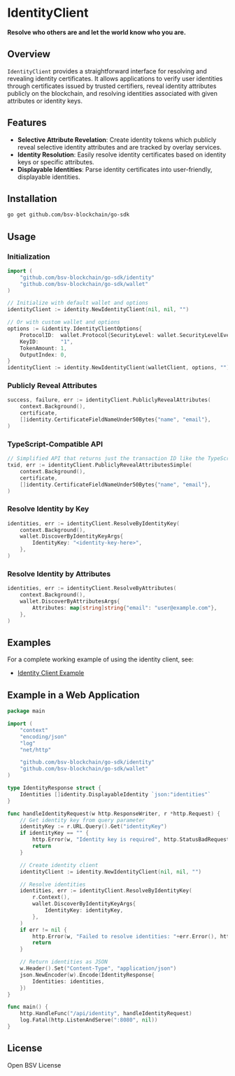 # IdentityClient

**Resolve who others are and let the world know who you are.**

## Overview

`IdentityClient` provides a straightforward interface for resolving and revealing identity certificates. It allows applications to verify user identities through certificates issued by trusted certifiers, reveal identity attributes publicly on the blockchain, and resolving identities associated with given attributes or identity keys.

## Features

- **Selective Attribute Revelation**: Create identity tokens which publicly reveal selective identity attributes and are tracked by overlay services.
- **Identity Resolution**: Easily resolve identity certificates based on identity keys or specific attributes.
- **Displayable Identities**: Parse identity certificates into user-friendly, displayable identities.

## Installation

```bash
go get github.com/bsv-blockchain/go-sdk
```

## Usage

### Initialization

```go
import (
	"github.com/bsv-blockchain/go-sdk/identity"
	"github.com/bsv-blockchain/go-sdk/wallet"
)

// Initialize with default wallet and options
identityClient := identity.NewIdentityClient(nil, nil, "")

// Or with custom wallet and options
options := &identity.IdentityClientOptions{
	ProtocolID:  wallet.Protocol{SecurityLevel: wallet.SecurityLevelEveryAppAndCounterparty, Protocol: "identity"},
	KeyID:       "1",
	TokenAmount: 1,
	OutputIndex: 0,
}
identityClient := identity.NewIdentityClient(walletClient, options, "")
```

### Publicly Reveal Attributes

```go
success, failure, err := identityClient.PubliclyRevealAttributes(
	context.Background(),
	certificate,
	[]identity.CertificateFieldNameUnder50Bytes{"name", "email"},
)
```

### TypeScript-Compatible API

```go
// Simplified API that returns just the transaction ID like the TypeScript implementation
txid, err := identityClient.PubliclyRevealAttributesSimple(
	context.Background(), 
	certificate,
	[]identity.CertificateFieldNameUnder50Bytes{"name", "email"},
)
```

### Resolve Identity by Key

```go
identities, err := identityClient.ResolveByIdentityKey(
	context.Background(),
	wallet.DiscoverByIdentityKeyArgs{
		IdentityKey: "<identity-key-here>",
	},
)
```

### Resolve Identity by Attributes

```go
identities, err := identityClient.ResolveByAttributes(
	context.Background(),
	wallet.DiscoverByAttributesArgs{
		Attributes: map[string]string{"email": "user@example.com"},
	},
)
```

## Examples

For a complete working example of using the identity client, see:
- [Identity Client Example](../docs/examples/identity_client/README.md)

## Example in a Web Application

```go
package main

import (
	"context"
	"encoding/json"
	"log"
	"net/http"

	"github.com/bsv-blockchain/go-sdk/identity"
	"github.com/bsv-blockchain/go-sdk/wallet"
)

type IdentityResponse struct {
	Identities []identity.DisplayableIdentity `json:"identities"`
}

func handleIdentityRequest(w http.ResponseWriter, r *http.Request) {
	// Get identity key from query parameter
	identityKey := r.URL.Query().Get("identityKey")
	if identityKey == "" {
		http.Error(w, "Identity key is required", http.StatusBadRequest)
		return
	}

	// Create identity client
	identityClient := identity.NewIdentityClient(nil, nil, "")

	// Resolve identities
	identities, err := identityClient.ResolveByIdentityKey(
		r.Context(),
		wallet.DiscoverByIdentityKeyArgs{
			IdentityKey: identityKey,
		},
	)
	if err != nil {
		http.Error(w, "Failed to resolve identities: "+err.Error(), http.StatusInternalServerError)
		return
	}

	// Return identities as JSON
	w.Header().Set("Content-Type", "application/json")
	json.NewEncoder(w).Encode(IdentityResponse{
		Identities: identities,
	})
}

func main() {
	http.HandleFunc("/api/identity", handleIdentityRequest)
	log.Fatal(http.ListenAndServe(":8080", nil))
}
```

## License

Open BSV License 